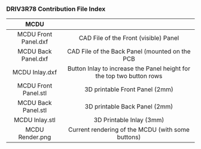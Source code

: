 ### DRIV3R78 Contribution File Index

| MCDU | |
| :---: | :---: |
| MCDU Front Panel.dxf | CAD File of the Front (visible) Panel |
| MCDU Back Panel.dxf | CAD File of the Back Panel (mounted on the PCB |
| MCDU Inlay.dxf | Button Inlay to increase the Panel height for the top two button rows |
| MCDU Front Panel.stl | 3D printable Front Panel (2mm) |
| MCDU Back Panel.stl | 3D printable Back Panel (2mm) |
| MCDU Inlay.stl | 3D Printable Inlay (3mm) |
| MCDU Render.png | Current rendering of the MCDU (with some buttons) |
